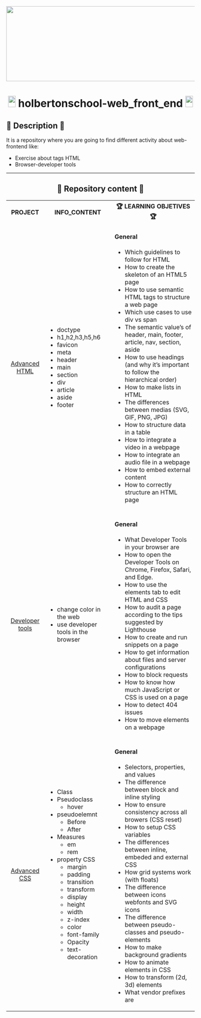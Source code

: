 <div align="center"><img src="https://user-images.githubusercontent.com/66263776/98416555-43fa9b80-204d-11eb-800a-df8e19b62655.jpg" width="700" height= "200"> </div>

# <div align="center"><img src="https://user-images.githubusercontent.com/66263776/98705433-b6b88f00-234b-11eb-97b7-cb193f7424f4.png" width="20" height= "30"> holbertonschool-web_front_end <img src="https://user-images.githubusercontent.com/66263776/98705433-b6b88f00-234b-11eb-97b7-cb193f7424f4.png" width="20" height= "30"></div>

## :scroll: Description :scroll:
It is a repository where you are going to find different activity about web-frontend like:
* Exercise about tags HTML
* Browser-developer tools

---
<h2 align="center">📖 Repository content 📖</h2>
<div align="center">
    <table>
        <tr>
            <th align="center"><center>PROJECT</center></th>
            <th align="center"><center>INFO_CONTENT</center></th>
            <th align="center"><center> 🏆 LEARNING OBJETIVES 🏆 </center></th>
        </tr>
        <tr>
            <td align="center"><a href="https://github.com/CBarreiro96/holbertonschool-web_front_end/tree/main/0x00-html_advanced">Advanced HTML</a>
            <td>
                <ul>
                    <li>doctype</li>
                    <li>h1,h2,h3,h5,h6</li>
                    <li>favicon</li>
                    <li>meta</li>
                    <li>header</li>
                    <li>main</li>
                    <li>section</li>
                    <li>div</li>
                    <li>article</li>
                    <li>aside</li>
                    <li>footer</li>
                </ul>
            </td>
            <td>
                <h4>General</h4>
                <ul>
                    <li>Which guidelines to follow for HTML</li>
                    <li>How to create the skeleton of an HTML5 page</li>
                   <li> How to use semantic HTML tags to structure a web page</li>
                    <li>Which use cases to use div vs span</li>
                    <li>The semantic value’s of header, main, footer, article, nav, section, aside</li>
                    <li>How to use headings (and why it’s important to follow the hierarchical order)</li>
                    <li>How to make lists in HTML</li>
                    <li>The differences between medias (SVG, GIF, PNG, JPG)
                    <li>How to structure data in a table</li>
                    <li>How to integrate a video in a webpage</li>
                    <li>How to integrate an audio file in a webpage</li>
                    <li>How to embed external content</li>
                    <li>How to correctly structure an HTML page</li>
                </ul>
            </td>
        </tr>
        <tr>
            <td align="center"> <a href="https://github.com/CBarreiro96/holbertonschool-web_front_end/tree/main/0x01-developer_tools">Developer tools</a> </td>
            <td>
                <ul>
                    <li>change color in the web</li>
                    <li>use developer tools in the browser</li>
                </ul>
            </td>
            <td>
                <h4>General</h4>
                <ul>
                    <li>What Developer Tools in your browser are</li>
                    <li>How to open the Developer Tools on Chrome, Firefox, Safari, and Edge.</li>
                    <li>How to use the elements tab to edit HTML and CSS</li>
                    <li>How to audit a page according to the tips suggested by Lighthouse</li>
                    <li>How to create and run snippets on a page</li>
                    <li>How to get information about files and server configurations</li>
                    <li>How to block requests</li>
                    <li>How to know how much JavaScript or CSS is used on a page</li>
                    <li>How to detect 404 issues</li>
                    <li>How to move elements on a webpage</li>
                </ul>
            </td>
        </tr>
        <tr>
            <td align="center"><a href="https://github.com/CBarreiro96/holbertonschool-web_front_end/tree/main/0x02-CSS_advanced">Advanced CSS</a></td>
            <td>
                <ul>
                    <li>Class</li>
                    <li>Pseudoclass
                        <ul>
                            <li>hover</li>
                        </ul>
                    </li>
                    <li>pseudoelemnt
                        <ul>
                            <li>Before</li>
                            <li>After</li>
                        </ul>
                    </li>
                    <li>Measures
                        <ul>
                            <li>em</li>
                            <li>rem</li>
                        </ul>
                    </li>
                    <li>property CSS
                        <ul>
                            <li>margin</li>
                            <li>padding</li>
                            <li>transition</li>
                            <li>transform</li>
                            <li>display</li>
                            <li>height</li>
                            <li>width</li>
                            <li>z-index</li>
                            <li>color</li>
                            <li>font-family</li>
                            <li>Opacity</li>
                            <li>text-decoration</li>
                        </ul>
                    </li>
                </ul>
            </td>
            <td>
                <h4>General</h4>
                <ul>
                    <li>Selectors, properties, and values</li>
                    <li>The difference between block and inline styling</li>
                    <li>How to ensure consistency across all browers (CSS reset)</li>
                    <li>How to setup CSS variables</li>
                    <li>The differences between inline, embeded and external CSS</li>
                    <li>How grid systems work (with floats)</li>
                    <li>The difference between icons webfonts and SVG icons</li>
                    <li>The difference between pseudo-classes and pseudo-elements</li>
                    <li>How to make background gradients</li>
                    <li>How to animate elements in CSS</li>
                    <li>How to transform (2d, 3d) elements</li>
                   <li>What vendor prefixes are</li>
                </ul>
            </td>
        </tr>
    </table>
</div>

